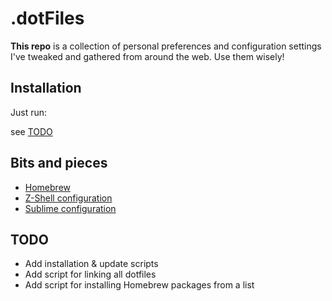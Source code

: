 .dotFiles
=========

**This repo** is a collection of personal preferences and configuration settings I've tweaked and gathered from around the web. Use them wisely!

## Installation

Just run:

see [TODO](Readme.md#TODO)

## Bits and pieces
* [Homebrew](brew/NOTES.md)
* [Z-Shell configuration](zsh/NOTES.md)
* [Sublime configuration](sublime/NOTES.md)


## TODO
* Add installation & update scripts
* Add script for linking all dotfiles
* Add script for installing Homebrew packages from a list
